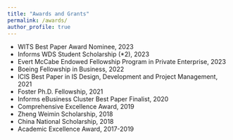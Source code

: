 ```yaml
---
title: "Awards and Grants"
permalink: /awards/
author_profile: true
---
```


- WITS Best Paper Award Nominee, 2023
- Informs WDS Student Scholarship (*2), 2023
- Evert McCabe Endowed Fellowship Program in Private Enterprise, 2023
- Boeing Fellowship in Business, 2022
- ICIS Best Paper in IS Design, Development and Project Management, 2021
- Foster Ph.D. Fellowship, 2021
- Informs eBusiness Cluster Best Paper Finalist, 2020
- Comprehensive Excellence Award, 2019
- Zheng Weimin Scholarship, 2018
- China National Scholarship, 2018
- Academic Excellence Award, 2017-2019

<!-- {{ post.date | date: '%m %d, %Y' }} -->
